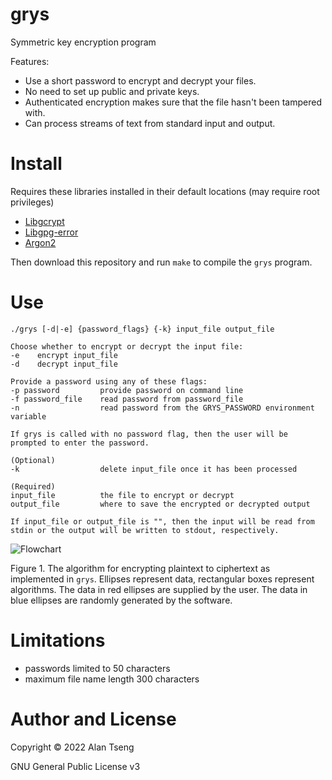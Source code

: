 # grys
Symmetric key encryption program

Features:
- Use a short password to encrypt and decrypt your files.
- No need to set up public and private keys.
- Authenticated encryption makes sure that the file hasn't been tampered with.
- Can process streams of text from standard input and output.

# Install
Requires these libraries installed in their default locations (may require root privileges)
- [Libgcrypt](https://www.gnupg.org/download/index.html)
- [Libgpg-error](https://www.gnupg.org/download/index.html)
- [Argon2](https://github.com/P-H-C/phc-winner-argon2)

Then download this repository and 
run `make` to compile the `grys` program.

# Use
```
./grys [-d|-e] {password_flags} {-k} input_file output_file 

Choose whether to encrypt or decrypt the input file:
-e    encrypt input_file
-d    decrypt input_file

Provide a password using any of these flags:
-p password         provide password on command line
-f password_file    read password from password_file
-n                  read password from the GRYS_PASSWORD environment variable

If grys is called with no password flag, then the user will be prompted to enter the password.

(Optional)
-k                  delete input_file once it has been processed

(Required)
input_file          the file to encrypt or decrypt
output_file         where to save the encrypted or decrypted output

If input_file or output_file is "", then the input will be read from stdin or the output will be written to stdout, respectively.
```

![Flowchart]("doc/flowchart.dot.png")

Figure 1. The algorithm for encrypting plaintext to ciphertext as implemented in `grys`. Ellipses represent data, rectangular boxes represent algorithms. The data in red ellipses are supplied by the user. The data in blue ellipses are randomly generated by the software.

# Limitations
- passwords limited to 50 characters
- maximum file name length 300 characters

# Author and License
Copyright :copyright: 2022 Alan Tseng

GNU General Public License v3